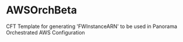 # AWSOrchBeta
CFT Template for generating 'FWInstanceARN' to be used in Panorama Orchestrated AWS Configuration
